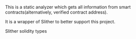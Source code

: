 This is a static analyzer which gets all information from smart contracts(alternatively, verified contract address).

It is a wrapper of Slither to better support this project. 



Slither solidity types



